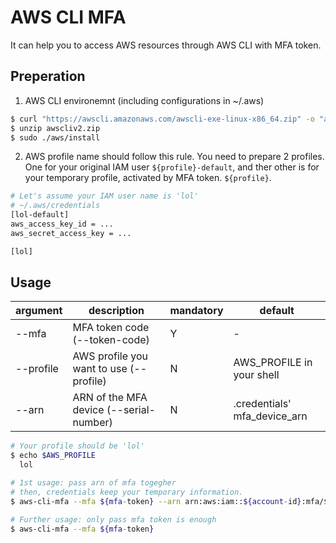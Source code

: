 # AWS CLI MFA
It can help you to access AWS resources through AWS CLI with MFA token.<br>

## Preperation
1. AWS CLI environemnt (including configurations in ~/.aws)
```bash
$ curl "https://awscli.amazonaws.com/awscli-exe-linux-x86_64.zip" -o "awscliv2.zip"
$ unzip awscliv2.zip
$ sudo ./aws/install
```
2. AWS profile name should follow this rule.
You need to prepare 2 profiles.
One for your original IAM user `${profile}-default`, and ther other is for your temporary profile, activated by MFA token. `${profile}`.
```bash
# Let's assume your IAM user name is 'lol'
# ~/.aws/credentials
[lol-default]
aws_access_key_id = ...
aws_secret_access_key = ...

[lol]
```

## Usage
|argument |description                            |mandatory|default                     |
|---------|---------------------------------------|---------|----------------------------|
|--mfa    |MFA token code (--token-code)          |Y        |-                           |
|--profile|AWS profile you want to use (--profile)|N        |AWS_PROFILE in your shell   |
|--arn    |ARN of the MFA device (--serial-number)|N        |.credentials' mfa_device_arn|
```bash
# Your profile should be 'lol'
$ echo $AWS_PROFILE
  lol

# 1st usage: pass arn of mfa togegher
# then, credentials keep your temporary information.
$ aws-cli-mfa --mfa ${mfa-token} --arn arn:aws:iam::${account-id}:mfa/${username} 

# Further usage: only pass mfa token is enough
$ aws-cli-mfa --mfa ${mfa-token}
```
